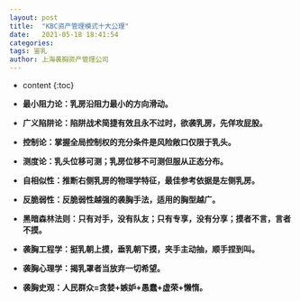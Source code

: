 ```yaml
---
layout: post
title:  "KBC资产管理模式十大公理"
date:   2021-05-18 18:41:54
categories: 
tags: 鉴乳
author: 上海袭胸资产管理公司
---
```


* content
{:toc}

* **最小阻力论：乳房沿阻力最小的方向滑动。**
* **广义陷阱论：陷阱战术简捷有效且永不过时，欲袭乳房，先佯攻屁股。**
* **控制论：掌握全局控制权的充分条件是风险敞口仅限于乳头。**
* **测度论：乳头位移可测；乳房位移不可测但服从正态分布。**
* **自相似性：推断右侧乳房的物理学特征，最佳参考依据是左侧乳房。**
* **反脆弱性：反脆弱性越强的袭胸手法，适用的胸型越广。**
* **黑暗森林法则：只有对手，没有队友；只有专享，没有分享；摸者不言，言者不摸。**
* **袭胸工程学：挺乳朝上摸，垂乳朝下摸，夹手主动抽，顺手捏到叫。**
* **袭胸心理学：揭乳罩者当放弃一切希望。**
* **袭胸史观：人民群众=贪婪+嫉妒+愚蠢+虚荣+懒惰。**
